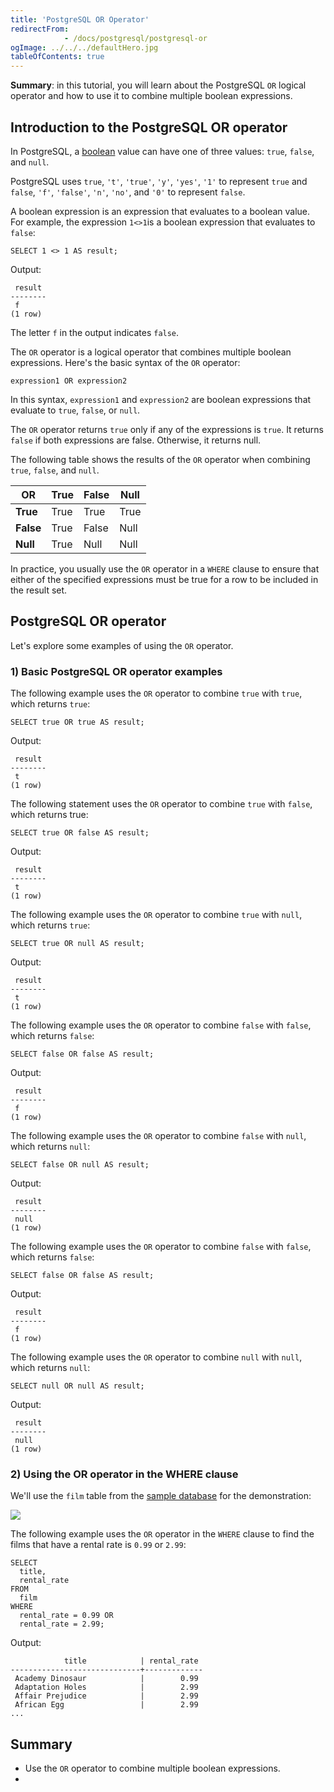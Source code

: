 ```yaml
---
title: 'PostgreSQL OR Operator'
redirectFrom: 
            - /docs/postgresql/postgresql-or
ogImage: ../../../defaultHero.jpg
tableOfContents: true
---
```


**Summary**: in this tutorial, you will learn about the PostgreSQL `OR` logical operator and how to use it to combine multiple boolean expressions.



## Introduction to the PostgreSQL OR operator



In PostgreSQL, a [boolean](/docs/postgresql/postgresql-boolean) value can have one of three values: `true`, `false`, and `null`.



PostgreSQL uses `true`, `'t'`, `'true'`, `'y'`, `'yes'`, `'1'` to represent `true` and `false`, `'f'`, `'false'`, `'n'`, `'no'`, and `'0'` to represent `false`.



A boolean expression is an expression that evaluates to a boolean value. For example, the expression `1<>1`is a boolean expression that evaluates to `false`:



```
SELECT 1 <> 1 AS result;
```



Output:



```
 result
--------
 f
(1 row)
```



The letter `f` in the output indicates `false`.



The `OR` operator is a logical operator that combines multiple boolean expressions. Here's the basic syntax of the `OR` operator:



```
expression1 OR expression2
```



In this syntax, `expression1` and `expression2` are boolean expressions that evaluate to `true`, `false`, or `null`.



The `OR` operator returns `true` only if any of the expressions is `true`. It returns `false` if both expressions are false. Otherwise, it returns null.



The following table shows the results of the `OR` operator when combining `true`, `false`, and `null`.



| OR        | True | False | Null |
| --------- | ---- | ----- | ---- |
| **True**  | True | True  | True |
| **False** | True | False | Null |
| **Null**  | True | Null  | Null |



In practice, you usually use the `OR` operator in a `WHERE` clause to ensure that either of the specified expressions must be true for a row to be included in the result set.



## PostgreSQL OR operator



Let's explore some examples of using the `OR` operator.



### 1) Basic PostgreSQL OR operator examples



The following example uses the `OR` operator to combine `true` with `true`, which returns `true`:



```
SELECT true OR true AS result;
```



Output:



```
 result
--------
 t
(1 row)
```



The following statement uses the `OR` operator to combine `true` with `false`, which returns true:



```
SELECT true OR false AS result;
```



Output:



```
 result
--------
 t
(1 row)
```



The following example uses the `OR` operator to combine `true` with `null`, which returns `true`:



```
SELECT true OR null AS result;
```



Output:



```
 result
--------
 t
(1 row)
```



The following example uses the `OR` operator to combine `false` with `false`, which returns `false`:



```
SELECT false OR false AS result;
```



Output:



```
 result
--------
 f
(1 row)
```



The following example uses the `OR` operator to combine `false` with `null`, which returns `null`:



```
SELECT false OR null AS result;
```



Output:



```
 result
--------
 null
(1 row)
```



The following example uses the `OR` operator to combine `false` with `false`, which returns `false`:



```
SELECT false OR false AS result;
```



Output:



```
 result
--------
 f
(1 row)
```



The following example uses the `OR` operator to combine `null` with `null`, which returns `null`:



```
SELECT null OR null AS result;
```



Output:



```
 result
--------
 null
(1 row)
```



### 2) Using the OR operator in the WHERE clause



We'll use the `film` table from the [sample database](https://www.postgresqltutorial.com/postgresql-getting-started/postgresql-sample-database/) for the demonstration:



![](https://www.postgresqltutorial.com/wp-content/uploads/2019/05/film.png)



The following example uses the `OR` operator in the `WHERE` clause to find the films that have a rental rate is `0.99` or `2.99`:



```
SELECT
  title,
  rental_rate
FROM
  film
WHERE
  rental_rate = 0.99 OR
  rental_rate = 2.99;
```



Output:



```
            title            | rental_rate
-----------------------------+-------------
 Academy Dinosaur            |        0.99
 Adaptation Holes            |        2.99
 Affair Prejudice            |        2.99
 African Egg                 |        2.99
...
```



## Summary



- Use the `OR` operator to combine multiple boolean expressions.
- 
